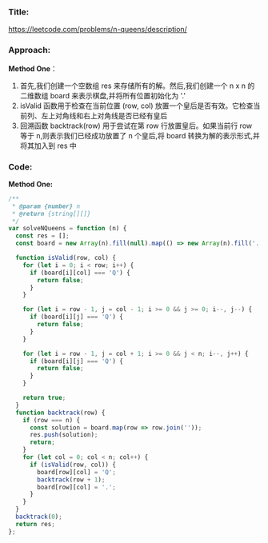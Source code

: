 ### **Title:**

https://leetcode.com/problems/n-queens/description/

### **Approach:**

**Method One**：

1. 首先,我们创建一个空数组 res 来存储所有的解。然后,我们创建一个 n x n 的二维数组 board 来表示棋盘,并将所有位置初始化为 '.'
2. isValid 函数用于检查在当前位置 (row, col) 放置一个皇后是否有效。它检查当前列、左上对角线和右上对角线是否已经有皇后
3. 回溯函数 backtrack(row) 用于尝试在第 row 行放置皇后。如果当前行 row 等于 n,则表示我们已经成功放置了 n 个皇后,将 board 转换为解的表示形式,并将其加入到 res 中

### **Code:**

**Method One:**

```js
/**
 * @param {number} n
 * @return {string[][]}
 */
var solveNQueens = function (n) {
  const res = [];
  const board = new Array(n).fill(null).map(() => new Array(n).fill('.'));

  function isValid(row, col) {
    for (let i = 0; i < row; i++) {
      if (board[i][col] === 'Q') {
        return false;
      }
    }

    for (let i = row - 1, j = col - 1; i >= 0 && j >= 0; i--, j--) {
      if (board[i][j] === 'Q') {
        return false;
      }
    }

    for (let i = row - 1, j = col + 1; i >= 0 && j < n; i--, j++) {
      if (board[i][j] === 'Q') {
        return false;
      }
    }

    return true;
  }
  function backtrack(row) {
    if (row === n) {
      const solution = board.map(row => row.join(''));
      res.push(solution);
      return;
    }
    for (let col = 0; col < n; col++) {
      if (isValid(row, col)) {
        board[row][col] = 'Q';
        backtrack(row + 1);
        board[row][col] = '.';
      }
    }
  }
  backtrack(0);
  return res;
};
```
